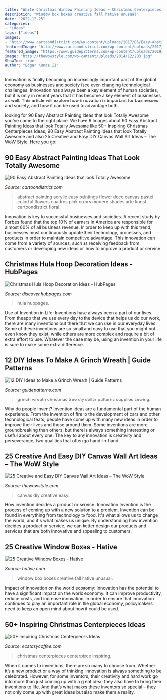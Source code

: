 ```yaml
---
title: "White Christmas Window Painting Ideas ~ Christmas Centerpieces Centerpiece Inspiring"
description: "Window box boxes creative fall hative unusual"
date: "2022-12-25"
categories:
- "ideas"
tags: ["ideas"]
images:
- "http://www.cartoondistrict.com/wp-content/uploads/2017/05/Easy-Abstract-Painting-Ideas7.jpg"
featuredImage: "http://www.cartoondistrict.com/wp-content/uploads/2017/05/Easy-Abstract-Painting-Ideas7.jpg"
featured_image: "https://www.guidepatterns.com/wp-content/uploads/2019/03/How-to-Make-a-Grinch-Wreath.jpg"
image: "http://thewowstyle.com/wp-content/uploads/2014/12/203.jpg"
ShowToc: true
author: "Edgar Kunde II"
---
```



Innovation is finally becoming an increasingly important part of the global economy as businesses and society face ever-changing technological challenges. Innovation has always been a key element of human societies, but it is only in recent years that it has become a key element of businesses as well. This article will explore how innovation is important for businesses and society, and how it can be used to advantage both.

	

		
looking for 90 Easy Abstract Painting Ideas that look Totally Awesome you've came to the right place. We have 6 Images about 90 Easy Abstract Painting Ideas that look Totally Awesome like 50+ Inspiring Christmas Centerpieces Ideas, 90 Easy Abstract Painting Ideas that look Totally Awesome and also 25 Creative and Easy DIY Canvas Wall Art Ideas – The WoW Style. Here you go:
		
    
## 90 Easy Abstract Painting Ideas That Look Totally Awesome

<img loading=lazy src="http://www.cartoondistrict.com/wp-content/uploads/2017/05/Easy-Abstract-Painting-Ideas7.jpg" onerror="this.onerror=null;this.src='https://tse3.mm.bing.net/th?id=OIP.b5GLPh9wf5OO1pKHnjS9zgHaLH&amp;pid=15.1';" alt="90 Easy Abstract Painting Ideas that look Totally Awesome">

_Source: cartoondistrict.com_

>abstract painting acrylic easy paintings flower deco canvas pastel colorful flowers cuadros pink colors modern shades arte kunst cartoondistrict floral. 

	

Innovation is key to successful businesses and societies. A recent study by Forbes found that the top 10% of earners in America are responsible for almost 60% of all business revenue. In order to keep up with this trend, businesses must continuously update their technology, processes, and products in order to maintain competitive advantage. This innovation can come from a variety of sources, such as receiving feedback from customers or developing new ideas on how to improve a product or service.

    
## Christmas Hula Hoop Decoration Ideas - HubPages

<img loading=lazy src="https://images.saymedia-content.com/.image/c_limit%2Ccs_srgb%2Cfl_progressive%2Cq_auto:good%2Cw_700/MTgwNjE4NDY0MDkxMjUxODAw/christmas-hula-hoop-decoration-ideas.jpg" onerror="this.onerror=null;this.src='https://tse4.mm.bing.net/th?id=OIP.tdW8ESZc0rNK7LmgjTeNIQHaJ8&amp;pid=15.1';" alt="Christmas Hula Hoop Decoration Ideas - HubPages">

_Source: discover.hubpages.com_

>hula hubpages. 

	

Use of Invention in Life:
Inventions have always been a part of our lives. From theapp that we use every day to the device that helps us do our work, there are many inventions out there that we can use in our everyday lives. Some of these inventions are so small and easy to use that you might not even know they exist, while others are more complex and require a bit of extra effort to use. Whatever the case may be, using an invention in your life is sure to make some extra difference.

    
## 12 DIY Ideas To Make A Grinch Wreath | Guide Patterns

<img loading=lazy src="https://www.guidepatterns.com/wp-content/uploads/2019/03/How-to-Make-a-Grinch-Wreath.jpg" onerror="this.onerror=null;this.src='https://tse4.mm.bing.net/th?id=OIP.day0Bt5S3SSjfI-5EylRpAHaKl&amp;pid=15.1';" alt="12 DIY Ideas to Make a Grinch Wreath | Guide Patterns">

_Source: guidepatterns.com_

>grinch wreath christmas tree diy dollar patterns supplies sewing. 

	

Why do people invent?
Invention ideas are a fundamental part of the human experience. From the invention of fire to the development of cars and other technological feats, people have come up with many new ideas in order to improve their lives and those around them. Some inventions are more groundbreaking than others, but there is always something interesting or useful about every one. The key to any innovation is creativity and perseverance, two qualities that often go hand-in-hand.

    
## 25 Creative And Easy DIY Canvas Wall Art Ideas – The WoW Style

<img loading=lazy src="http://thewowstyle.com/wp-content/uploads/2014/12/203.jpg" onerror="this.onerror=null;this.src='https://tse3.mm.bing.net/th?id=OIP.aFWTmJ-kDRxwc6wuPQvitgHaIr&amp;pid=15.1';" alt="25 Creative and Easy DIY Canvas Wall Art Ideas – The WoW Style">

_Source: thewowstyle.com_

>canvas diy creative easy. 

	

How invention decides a product or service: Innovation
Invention is the process of coming up with a new solution to a problem. Invention can be found in everything from technology to food. It's what allows us to change the world, and it's what makes us unique. By understanding how invention decides a product or service, we can better design our products and services that are both innovative and appealing to customers.

    
## 25 Creative Window Boxes - Hative

<img loading=lazy src="https://hative.com/wp-content/uploads/2016/04/window-box/15-window-box-ideas.jpg" onerror="this.onerror=null;this.src='https://tse4.mm.bing.net/th?id=OIP.nEBmpt4AltTKB8MxttswQQHaKM&amp;pid=15.1';" alt="25 Creative Window Boxes - Hative">

_Source: hative.com_

>window box boxes creative fall hative unusual. 

	

Impact of innovation on the world economy:
Innovation has the potential to have a significant impact on the world economy. It can improve productivity, reduce costs, and increase innovation. In order to ensure that innovation continues to play an important role in the global economy, policymakers need to keep an open mind about how it could be used.

    
## 50+ Inspiring Christmas Centerpieces Ideas

<img loading=lazy src="https://i0.wp.com/www.ecstasycoffee.com/wp-content/uploads/2016/11/Christmas-Centerpiece-Ideas.jpg?resize=499%2C750" onerror="this.onerror=null;this.src='https://tse2.mm.bing.net/th?id=OIP.HbvjbQQGDFF18jXoMang3gHaLI&amp;pid=15.1';" alt="50+ Inspiring Christmas Centerpieces Ideas">

_Source: ecstasycoffee.com_

>christmas centerpieces centerpiece inspiring. 

	

When it comes to inventions, there are so many to choose from. Whether it’s a new product or a way of thinking, innovation is always something to be celebrated. However, for some inventors, their creativity and hard work go into more than just coming up with a great idea; they also have to bring their inventions to life. And that’s what makes these inventors so special – they not only come up with great ideas but also make them a reality.

